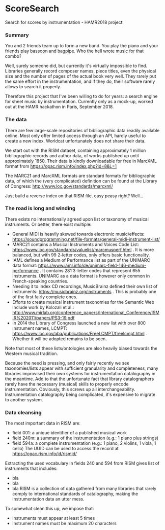 # ScoreSearch
Search for scores by instrumentation - HAMR2018 project

### Summary
You and 2 friends team up to form a new band. You play the piano and your friends play bassoon and bagpipe. Who the hell wrote music for that combo? 

Well, surely someone did, but currently it's virtually impossible to find. Libraries generally record composer names, piece titles, even the physical size and the number of pages of the actual book very well. They rarely put the same effort in the instrumentation, and if they do, their software rarely allows to search it properly.

Therefore this project that I've been willing to do for years: a search engine for sheet music by instrumentation. Currently only as a mock-up, worked out at the HAMR hackathon in Paris, September 2018.

### The data
There are few large-scale repositories of bibliographic data readily available online. Most only offer limited access through an API, hardly useful to create a new index. Worldcat unfortunately does not share their data.

We start out with the RISM dataset, containing approximately 1 million bibliographic records and author data, of works published up until approximately 1850. Their data is kindly downloadable for free in MarcXML format from https://opac.rism.info/index.php?id=8&L=1 

The MARC21 and MarcXML formats are standard formats for bibliographic data, of which the (very complicated) definition can be found at the Library of Congress: http://www.loc.gov/standards/marcxml/

Just build a reverse index on that RISM file, easy peasy right? Well...

### The road is long and winding
There exists no internationally agreed upon list or taxonomy of musical instruments. Or better, there exist multiple: 
* General MIDI is heavily skewed towards electronic music/effects: https://soundprogramming.net/file-formats/general-midi-instrument-list/
* MARC21 contains a Musical Instruments and Voices Code List: https://www.loc.gov/standards/valuelist/marcmusperf.html . It is more balanced, but with 99 2-letter codes, only offers basic functionality.
* IAML defines a Medium of Performance list as part of the UNIMARC data format: https://www.iaml.info/de/unimarc-field-146-medium-performance . It contains 281 3-letter codes that represent 655 instruments. UNIMARC as a data format is however only common in French-speaking countries.
* Needing it to index CD recordings, MusicBrainz defined their own list of instruments: https://musicbrainz.org/instruments . This is probably one of the first fairly complete ones. 
* Efforts to create musical instrument taxonomies for the Semantic Web include work by Kolozali et al.: http://www.mirlab.org/conference_papers/International_Conference/ISMIR%202011/papers/PS3-19.pdf
* In 2014 the Library of Congress launched a new list with over 800 instrument names, LCMPT: https://www.loc.gov/aba/publications/FreeLCMPT/freelcmpt.html . Whether it will be adopted remains to be seen.

Note that most of these lists/ontologies are also heavily biased towards the Western musical tradition.

Because the need is pressing, and only fairly recently we see taxonomies/lists appear with sufficient granularity and completeness, many libraries improvised their own systems for instrumentation catalography in the meantime. Add to that the unfortunate fact that library catalographers rarely have the necessary (musical) skills to properly encode instrumentation. Obviously, this screws up all interchangeability. Instrumentation catalography being complicated, it's expensive to migrate to another system.

### Data cleansing
The most important data in RISM are:
* field 001: a unique identifier of a published musical work
* field 240m: a summary of the instrumentation (e.g.: 1 piano plus strings)
* field 594a: a complete instrumentation (e.g.: 1 piano, 2 violins, 1 viola, 1 cello)
The UUID can be used to access the record at https://opac.rism.info/id/rismid/<UUID>
  
Extracting the used vocabulary in fields 240 and 594 from RISM gives list of instruments that includes:
* bla
* bla
* bla
RISM is a collection of data gathered from many libraries that rarely comply to international standards of catalography, making the instrumentation data an utter mess. 

To somewhat clean this up, we impose that:
* instruments must appear at least 5 times 
* instrument names must be maximum 20 characters

